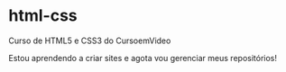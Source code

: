 # html-css
 Curso de HTML5 e CSS3 do CursoemVideo

 Estou aprendendo a criar sites e agota vou gerenciar meus repositórios!